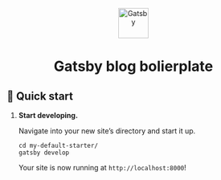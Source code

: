 <p align="center">
  <a href="https://www.gatsbyjs.org">
    <img alt="Gatsby" src="https://www.gatsbyjs.org/monogram.svg" width="60" />
  </a>
</p>
<h1 align="center">
  Gatsby blog bolierplate
</h1>


## 🚀 Quick start

1.  **Start developing.**

    Navigate into your new site’s directory and start it up.

    ```shell
    cd my-default-starter/
    gatsby develop
    ```

    Your site is now running at `http://localhost:8000`!


